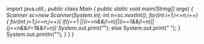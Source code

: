 import java.util.*;
public class Main
{
	public static void main(String[] args) {
	    Scanner sc=new Scanner(System.in);
	    int n=sc.nextInt();
	    for(int i=1;i<=n;i++){
	        for(int j=1;j<=n;j++){
	           if(j==1 ||(i==n&&j!=n)||(i==1&&j!=n)||(j==n&&i!=1&&i!=n))
	           System.out.print("*");
	            else
	            System.out.print(" ");
	        }
	        System.out.println("");
	    }
	}
}
